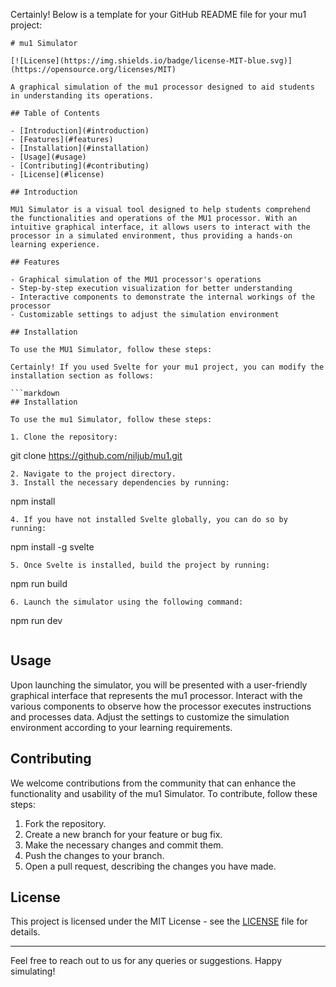 Certainly! Below is a template for your GitHub README file for your mu1 project:

```
# mu1 Simulator

[![License](https://img.shields.io/badge/license-MIT-blue.svg)](https://opensource.org/licenses/MIT)

A graphical simulation of the mu1 processor designed to aid students in understanding its operations.

## Table of Contents

- [Introduction](#introduction)
- [Features](#features)
- [Installation](#installation)
- [Usage](#usage)
- [Contributing](#contributing)
- [License](#license)

## Introduction

MU1 Simulator is a visual tool designed to help students comprehend the functionalities and operations of the MU1 processor. With an intuitive graphical interface, it allows users to interact with the processor in a simulated environment, thus providing a hands-on learning experience.

## Features

- Graphical simulation of the MU1 processor's operations
- Step-by-step execution visualization for better understanding
- Interactive components to demonstrate the internal workings of the processor
- Customizable settings to adjust the simulation environment

## Installation

To use the MU1 Simulator, follow these steps:

Certainly! If you used Svelte for your mu1 project, you can modify the installation section as follows:

```markdown
## Installation

To use the mu1 Simulator, follow these steps:

1. Clone the repository:
   ```
   git clone https://github.com/niljub/mu1.git
   ```
2. Navigate to the project directory.
3. Install the necessary dependencies by running:
   ```
   npm install
   ```
4. If you have not installed Svelte globally, you can do so by running:
   ```
   npm install -g svelte
   ```
5. Once Svelte is installed, build the project by running:
   ```
   npm run build
   ```
6. Launch the simulator using the following command:
   ```
   npm run dev
   ```
```


## Usage

Upon launching the simulator, you will be presented with a user-friendly graphical interface that represents the mu1 processor. Interact with the various components to observe how the processor executes instructions and processes data. Adjust the settings to customize the simulation environment according to your learning requirements.

## Contributing

We welcome contributions from the community that can enhance the functionality and usability of the mu1 Simulator. To contribute, follow these steps:

1. Fork the repository.
2. Create a new branch for your feature or bug fix.
3. Make the necessary changes and commit them.
4. Push the changes to your branch.
5. Open a pull request, describing the changes you have made.

## License

This project is licensed under the MIT License - see the [LICENSE](LICENSE) file for details.

---

Feel free to reach out to us for any queries or suggestions. Happy simulating!

```

